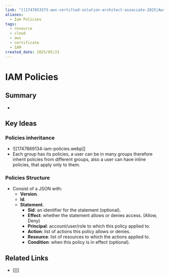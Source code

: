 ```yaml
---
link: "[[1747853373-aws-certified-solution-architect-associate-2025|Aws Certified Solution Architect Associate 2025]]"
aliases:
  - Iam Policies
tags:
  - resource
  - cloud
  - aws
  - certificate
  - IAM
created_date: 2025/05/21
---
```

# IAM Policies
## Summary
- 
## Key Ideas
### Policies inheritance
- ![[1747869134-iam-policies.webp]]
- Each group has its policies, a user can be in many groups therefore inherit policies from different groups, also a user can have inline policies, that apply only to them.
### Policies Structure
- Consist of a JSON with:
	- **Version**.
	- **Id**.
	- **Statement**.
		- **Sid**: an identifier for the statement (optional).
		- **Effect**: whether the statement allows or denies access. (Allow, Deny)
		- **Principal**: account/user/role to which this policy applied to.
		- **Action**: list of actions this policy allows or denies.
		- **Resource**: list of resources to which the actions applied to.
		- **Condition**: when this policy is in effect (optional).
## Related Links
- [[]]
